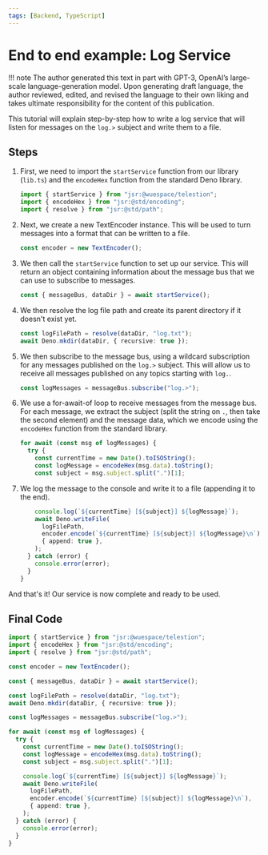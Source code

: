 ```yaml
---
tags: [Backend, TypeScript]
---
```


# End to end example: Log Service

!!! note
	The author generated this text in part with GPT-3, OpenAI’s large-scale language-generation model. Upon generating draft language, the author reviewed, edited, and revised the language to their own liking and takes ultimate responsibility for the content of this publication.

This tutorial will explain step-by-step how to write a log service that will listen for messages on the `log.>` subject and write them to a file.

## Steps

1. First, we need to import the `startService` function from our library (`lib.ts`) and the `encodeHex` function from the standard Deno library.

	```ts
	import { startService } from "jsr:@wuespace/telestion";
	import { encodeHex } from "jsr:@std/encoding";
	import { resolve } from "jsr:@std/path";
	```

2. Next, we create a new TextEncoder instance. This will be used to turn messages into a format that can be written to a file.

	```ts
	const encoder = new TextEncoder();
	```

3. We then call the `startService` function to set up our service. This will return an object containing information about the message bus that we can use to subscribe to messages.

	```ts
	const { messageBus, dataDir } = await startService();
	```

4. We then resolve the log file path and create its parent directory if it doesn't exist yet.

	```ts
	const logFilePath = resolve(dataDir, "log.txt");
	await Deno.mkdir(dataDir, { recursive: true });
	```

5. We then subscribe to the message bus, using a wildcard subscription for any messages published on the `log.>` subject. This will allow us to receive all messages published on any topics starting with `log.`.

	```ts
	const logMessages = messageBus.subscribe("log.>");
	```

6. We use a for-await-of loop to receive messages from the message bus. For each message, we extract the subject (split the string on `.`, then take the second element) and the message data, which we encode using the `encodeHex` function from the standard library.

	```ts
	for await (const msg of logMessages) {
	  try {
		const currentTime = new Date().toISOString();
		const logMessage = encodeHex(msg.data).toString();
		const subject = msg.subject.split(".")[1];
	```

7. We log the message to the console and write it to a file (appending it to the end).

	```ts
		console.log(`${currentTime} [${subject}] ${logMessage}`);
		await Deno.writeFile(
		  logFilePath,
		  encoder.encode(`${currentTime} [${subject}] ${logMessage}\n`),
		  { append: true },
		);
	  } catch (error) {
		console.error(error);
	  }
	}
	```

And that's it! Our service is now complete and ready to be used.

## Final Code

```ts
import { startService } from "jsr:@wuespace/telestion";
import { encodeHex } from "jsr:@std/encoding";
import { resolve } from "jsr:@std/path";

const encoder = new TextEncoder();

const { messageBus, dataDir } = await startService();

const logFilePath = resolve(dataDir, "log.txt");
await Deno.mkdir(dataDir, { recursive: true });

const logMessages = messageBus.subscribe("log.>");

for await (const msg of logMessages) {
  try {
    const currentTime = new Date().toISOString();
    const logMessage = encodeHex(msg.data).toString();
    const subject = msg.subject.split(".")[1];

    console.log(`${currentTime} [${subject}] ${logMessage}`);
    await Deno.writeFile(
      logFilePath,
      encoder.encode(`${currentTime} [${subject}] ${logMessage}\n`),
      { append: true },
    );
  } catch (error) {
    console.error(error);
  }
}
```
